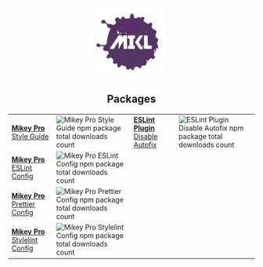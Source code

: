 <!DOCTYPE html>
<div width="100%" align="center">
  <img
    width="144"
    height="144"
    src="./images/mikl.png"
    alt="MIKL splash icon logo"
  />

<h2>Packages</h2>

<table>
  <tbody>
    <tr>
      <td valign="center">
        <a href="https://github.com/mikey-pro/style-guide"
          ><b>Mikey Pro</b> Style Guide</a
        >
      </td>
      <td valign="center">
        <img
          src="https://img.shields.io/npm/dt/@mikey-pro/style-guide?color=%235dacb7&style=for-the-badge"
          alt="Mikey Pro Style Guide npm package total downloads count"
        />
      </td>
      <td valign="center">
        <a href="https://github.com/chiefmikey/eslint-plugin-disable-autofix"
          ><b>ESLint Plugin</b> Disable Autofix</a
        >
      </td>
      <td valign="center">
        <img
          src="https://img.shields.io/npm/dt/eslint-plugin-disable-autofix?color=%239987d8&style=for-the-badge"
          alt="ESLint Plugin Disable Autofix npm package total downloads count"
        />
      </td>
    </tr>
    <tr>
      <td valign="center">
        <a href="https://github.com/mikey-pro/eslint-config"
          ><b>Mikey Pro</b> ESLint Config</a
        >
      </td>
      <td valign="center">
        <img
          src="https://img.shields.io/npm/dt/@mikey-pro/eslint-config?color=%238fbe61&style=for-the-badge"
          alt="Mikey Pro ESLint Config npm package total downloads count"
        />
      </td>
    </tr>
    <tr>
      <td valign="center">
        <a href="https://github.com/mikey-pro/prettier-config"
          ><b>Mikey Pro</b> Prettier Config</a
        >
      </td>
      <td valign="center">
        <img
          src="https://img.shields.io/npm/dt/@mikey-pro/prettier-config?color=%23cfb14e&style=for-the-badge"
          alt="Mikey Pro Prettier Config npm package total downloads count"
        />
      </td>
    </tr>
    <tr>
      <td valign="center">
        <a href="https://github.com/mikey-pro/stylelint-config"
          ><b>Mikey Pro</b> Stylelint Config</a
        >
      </td>
      <td valign="center">
        <img
          src="https://img.shields.io/npm/dt/@mikey-pro/stylelint-config?color=%2397445a&style=for-the-badge"
          alt="Mikey Pro Stylelint Config npm package total downloads count"
        />
      </td>
    </tr>
  </tbody>
</table>

</div>
